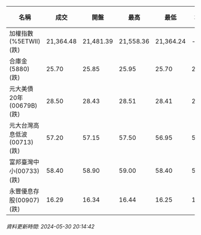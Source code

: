 | 名稱 | 成交 | 開盤 | 最高 | 最低 | 均價 | 成交金額(億) | 昨收 | 漲跌幅 | 漲跌 | 總量 | 昨量 | 振幅 |
| -------- | -------- | -------- | -------- |-------- | -------- | -------- |-------- |-------- |-------- | -------- | -------- |-------- |
|加權指數(%5ETWII) (跌)|21,364.48|21,481.39|21,558.36|21,364.24|-|4,187.23|21,662.50|1.38%|298.02|9,246,530|0|0.90%|
|合庫金(5880) (跌)|25.70|25.85|25.95|25.70|25.81|6.54|25.95|0.96%|0.25|25,334|18,382|0.96%|
|元大美債20年(00679B) (跌)|28.50|28.43|28.51|28.41|28.45|20.08|28.61|0.38%|0.11|70,579|124,584|0.35%|
|元大台灣高息低波(00713) (跌)|57.20|57.15|57.50|56.95|57.21|3.45|57.60|0.69%|0.40|6,033|6,061|0.95%|
|富邦臺灣中小(00733) (跌)|58.40|58.90|59.00|58.40|58.61|1.01|59.15|1.27%|0.75|1,727|2,798|1.01%|
|永豐優息存股(00907) (跌)|16.29|16.34|16.44|16.25|16.31|0.300|16.43|0.85%|0.14|1,836|2,755|1.16%|
###### 資料更新時間: 2024-05-30 20:14:42